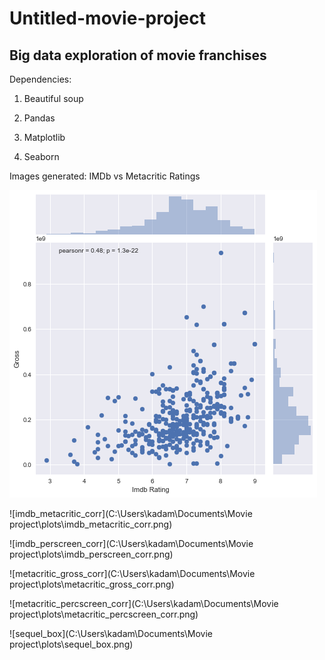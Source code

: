 # Untitled-movie-project
## Big data exploration of movie franchises

Dependencies:
1. Beautiful soup

2. Pandas

3. Matplotlib

4. Seaborn

Images generated:
IMDb vs Metacritic Ratings

   ![imdb_gross_corr](plots\imdb_gross_corr.png)


   ![imdb_metacritic_corr](C:\Users\kadam\Documents\Movie project\plots\imdb_metacritic_corr.png)

   ![imdb_perscreen_corr](C:\Users\kadam\Documents\Movie project\plots\imdb_perscreen_corr.png)

   ![metacritic_gross_corr](C:\Users\kadam\Documents\Movie project\plots\metacritic_gross_corr.png)

   ![metacritic_percscreen_corr](C:\Users\kadam\Documents\Movie project\plots\metacritic_percscreen_corr.png)

   ![sequel_box](C:\Users\kadam\Documents\Movie project\plots\sequel_box.png)



​	

